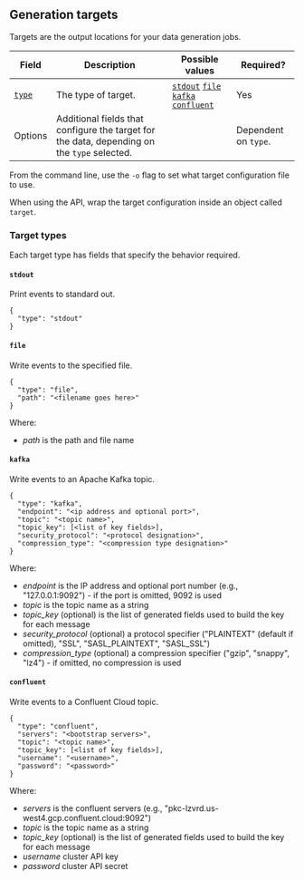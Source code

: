 ## Generation targets

Targets are the output locations for your data generation jobs.

| Field | Description | Possible values | Required? |
|---|---|---|---|
| [`type`](#target-types) | The type of target. | [`stdout`](#stdout) [`file`](#file) [`kafka`](#kafka) [`confluent`](#confluent) | Yes |
| Options | Additional fields that configure the target for the data, depending on the `type` selected. | | Dependent on `type`. |

From the command line, use the `-o` flag to set what target configuration file to use.

When using the API, wrap the target configuration inside an object called `target`.

### Target types

Each target type has fields that specify the behavior required.

#### `stdout`

Print events to standard out.

```
{
  "type": "stdout"
}
```

#### `file`

Write events to the specified file.

```
{
  "type": "file",
  "path": "<filename goes here>"
}
```

Where:
- <i>path</i> is the path and file name

#### `kafka`

Write events to an Apache Kafka topic.

```
{
  "type": "kafka",
  "endpoint": "<ip address and optional port>",
  "topic": "<topic name>",
  "topic_key": [<list of key fields>],
  "security_protocol": "<protocol designation>",
  "compression_type": "<compression type designation>"
}
```

Where:
- <i>endpoint</i> is the IP address and optional port number (e.g., "127.0.0.1:9092") - if the port is omitted, 9092 is used
- <i>topic</i> is the topic name as a string
- <i>topic_key</i> (optional) is the list of generated fields used to build the key for each message
- <i>security_protocol</i> (optional) a protocol specifier ("PLAINTEXT" (default if omitted), "SSL", "SASL_PLAINTEXT", "SASL_SSL")
- <i>compression_type</i> (optional) a compression specifier ("gzip", "snappy", "lz4") - if omitted, no compression is used

#### `confluent`

Write events to a Confluent Cloud topic.

```
{
  "type": "confluent",
  "servers": "<bootstrap servers>",
  "topic": "<topic name>",
  "topic_key": [<list of key fields>],
  "username": "<username>",
  "password": "<password>"
}
```

Where:
- <i>servers</i> is the confluent servers (e.g., "pkc-lzvrd.us-west4.gcp.confluent.cloud:9092")
- <i>topic</i> is the topic name as a string
- <i>topic_key</i> (optional) is the list of generated fields used to build the key for each message
- <i>username</i> cluster API key
- <i>password</i> cluster API secret


